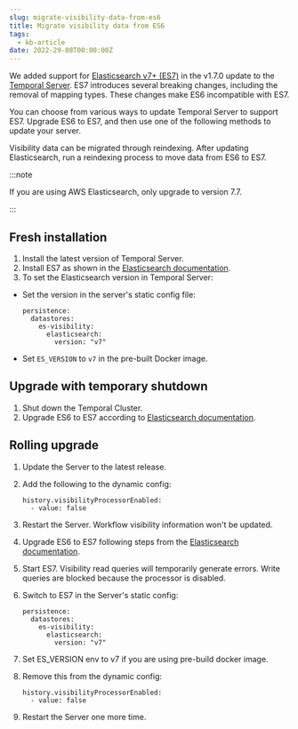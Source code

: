 ```yaml
---
slug: migrate-visibility-data-from-es6
title: Migrate visibility data from ES6
tags:
  - kb-article
date: 2022-29-08T00:00:00Z
---
```


We added support for [Elasticsearch v7+ (ES7)](https://www.elastic.co/downloads/past-releases/#elasticsearch) in the v1.7.0 update to the [Temporal Server](/clusters#temporal-server).
ES7 introduces several breaking changes, including the removal of mapping types.
These changes make ES6 incompatible with ES7.

You can choose from various ways to update Temporal Server to support ES7.
Upgrade ES6 to ES7, and then use one of the following methods to update your server.

Visibility data can be migrated through reindexing.
After updating Elasticsearch, run a reindexing process to move data from ES6 to ES7.

:::note

If you are using AWS Elasticsearch, only upgrade to version 7.7.

:::

## Fresh installation

1. Install the latest version of Temporal Server.
2. Install ES7 as shown in the [Elasticsearch documentation](https://www.elastic.co/guide/en/elasticsearch/reference/current/setup-upgrade.html).
3. To set the Elasticsearch version in Temporal Server:

- Set the version in the server's static config file:

  ```
  persistence:
    datastores:
      es-visibility:
        elasticsearch:
          version: "v7"
  ```

- Set `ES_VERSION` to `v7` in the pre-built Docker image.

## Upgrade with temporary shutdown

1. Shut down the Temporal Cluster.
2. Upgrade ES6 to ES7 according to [Elasticsearch documentation](https://www.elastic.co/guide/en/elasticsearch/reference/current/setup-upgrade.html).

## Rolling upgrade

1. Update the Server to the latest release.
2. Add the following to the dynamic config:

   ```
   history.visibilityProcessorEnabled:
     - value: false
   ```

3. Restart the Server.
   Workflow visibility information won't be updated.

4. Upgrade ES6 to ES7 following steps from the [Elasticsearch documentation](https://www.elastic.co/guide/en/elasticsearch/reference/current/setup-upgrade.html).

5. Start ES7.
   Visibility read queries will temporarily generate errors.
   Write queries are blocked because the processor is disabled.

6. Switch to ES7 in the Server's static config:

   ```
   persistence:
     datastores:
       es-visibility:
         elasticsearch:
           version: "v7"
   ```

7. Set ES_VERSION env to v7 if you are using pre-build docker image.

8. Remove this from the dynamic config:

   ```
   history.visibilityProcessorEnabled:
     - value: false
   ```

9. Restart the Server one more time.
